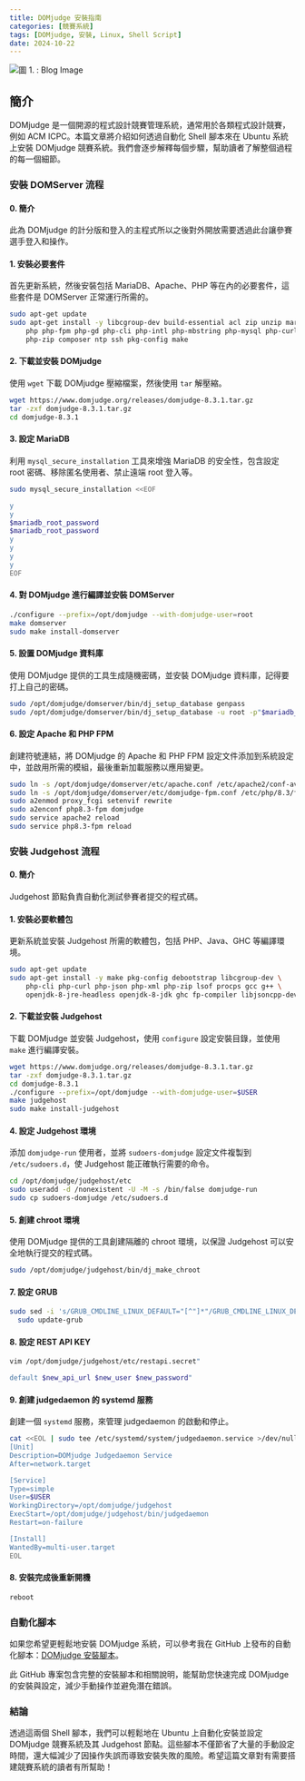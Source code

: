 ```yaml
---
title: DOMjudge 安裝指南
categories: [競賽系統]
tags: [DOMjudge, 安裝, Linux, Shell Script]
date: 2024-10-22
---
```


![圖 1. : Blog Image](https://imgur.com/YJsR9lN.png)

## 簡介

DOMjudge 是一個開源的程式設計競賽管理系統，通常用於各類程式設計競賽，例如 ACM ICPC。本篇文章將介紹如何透過自動化 Shell 腳本來在 Ubuntu 系統上安裝 DOMjudge 競賽系統。我們會逐步解釋每個步驟，幫助讀者了解整個過程的每一個細節。

### 安裝 DOMServer 流程

#### 0. 簡介

此為 DOMjudge 的計分版和登入的主程式所以之後對外開放需要透過此台讓參賽選手登入和操作。

#### 1. 安裝必要套件

首先更新系統，然後安裝包括 MariaDB、Apache、PHP 等在內的必要套件，這些套件是 DOMServer 正常運行所需的。

```bash
sudo apt-get update
sudo apt-get install -y libcgroup-dev build-essential acl zip unzip mariadb-server apache2 \
    php php-fpm php-gd php-cli php-intl php-mbstring php-mysql php-curl php-json php-xml \
    php-zip composer ntp ssh pkg-config make
```

#### 2. 下載並安裝 DOMjudge

使用 `wget` 下載 DOMjudge 壓縮檔案，然後使用 `tar` 解壓縮。

```bash
wget https://www.domjudge.org/releases/domjudge-8.3.1.tar.gz
tar -zxf domjudge-8.3.1.tar.gz
cd domjudge-8.3.1
```

#### 3. 設定 MariaDB

利用 `mysql_secure_installation` 工具來增強 MariaDB 的安全性，包含設定 root 密碼、移除匿名使用者、禁止遠端 root 登入等。

```bash
sudo mysql_secure_installation <<EOF

y
y
$mariadb_root_password
$mariadb_root_password
y
y
y
y
EOF
```

#### 4. 對 DOMjudge 進行編譯並安裝 DOMServer

```bash
./configure --prefix=/opt/domjudge --with-domjudge-user=root
make domserver
sudo make install-domserver
```

#### 5. 設置 DOMjudge 資料庫

使用 DOMjudge 提供的工具生成隨機密碼，並安裝 DOMjudge 資料庫，記得要打上自己的密碼。

```bash
sudo /opt/domjudge/domserver/bin/dj_setup_database genpass
sudo /opt/domjudge/domserver/bin/dj_setup_database -u root -p"$mariadb_root_password" install
```

#### 6. 設定 Apache 和 PHP FPM

創建符號連結，將 DOMjudge 的 Apache 和 PHP FPM 設定文件添加到系統設定中，並啟用所需的模組，最後重新加載服務以應用變更。

```bash
sudo ln -s /opt/domjudge/domserver/etc/apache.conf /etc/apache2/conf-available/domjudge.conf
sudo ln -s /opt/domjudge/domserver/etc/domjudge-fpm.conf /etc/php/8.3/fpm/pool.d/domjudge.conf
sudo a2enmod proxy_fcgi setenvif rewrite
sudo a2enconf php8.3-fpm domjudge
sudo service apache2 reload
sudo service php8.3-fpm reload
```

### 安裝 Judgehost 流程

#### 0. 簡介

Judgehost 節點負責自動化測試參賽者提交的程式碼。

#### 1. 安裝必要軟體包

更新系統並安裝 Judgehost 所需的軟體包，包括 PHP、Java、GHC 等編譯環境。

```bash
sudo apt-get update
sudo apt-get install -y make pkg-config debootstrap libcgroup-dev \
    php-cli php-curl php-json php-xml php-zip lsof procps gcc g++ \
    openjdk-8-jre-headless openjdk-8-jdk ghc fp-compiler libjsoncpp-dev build-essential
```

#### 2. 下載並安裝 Judgehost

下載 DOMjudge 並安裝 Judgehost，使用 `configure` 設定安裝目錄，並使用 `make` 進行編譯安裝。

```bash
wget https://www.domjudge.org/releases/domjudge-8.3.1.tar.gz
tar -zxf domjudge-8.3.1.tar.gz
cd domjudge-8.3.1
./configure --prefix=/opt/domjudge --with-domjudge-user=$USER
make judgehost
sudo make install-judgehost
```

#### 4. 設定 Judgehost 環境

添加 `domjudge-run` 使用者，並將 `sudoers-domjudge` 設定文件複製到 `/etc/sudoers.d`，使 Judgehost 能正確執行需要的命令。

```bash
cd /opt/domjudge/judgehost/etc
sudo useradd -d /nonexistent -U -M -s /bin/false domjudge-run
sudo cp sudoers-domjudge /etc/sudoers.d
```

#### 5. 創建 chroot 環境

使用 DOMjudge 提供的工具創建隔離的 chroot 環境，以保證 Judgehost 可以安全地執行提交的程式碼。

```bash
sudo /opt/domjudge/judgehost/bin/dj_make_chroot
```

#### 7. 設定 GRUB

```bash
sudo sed -i 's/GRUB_CMDLINE_LINUX_DEFAULT="[^"]*"/GRUB_CMDLINE_LINUX_DEFAULT="quiet splash cgroup_enable=memory swapaccount=1 systemd.unified_cgroup_hierarchy=0"/' /etc/default/grub
  sudo update-grub
```

#### 8. 設定 REST API KEY

```bash
vim /opt/domjudge/judgehost/etc/restapi.secret"

default $new_api_url $new_user $new_password"
```

#### 9. 創建 judgedaemon 的 systemd 服務

創建一個 `systemd` 服務，來管理 judgedaemon 的啟動和停止。

```bash
cat <<EOL | sudo tee /etc/systemd/system/judgedaemon.service >/dev/null
[Unit]
Description=DOMjudge Judgedaemon Service
After=network.target

[Service]
Type=simple
User=$USER
WorkingDirectory=/opt/domjudge/judgehost
ExecStart=/opt/domjudge/judgehost/bin/judgedaemon
Restart=on-failure

[Install]
WantedBy=multi-user.target
EOL
```

#### 8. 安裝完成後重新開機

```bash
reboot
```

### 自動化腳本
如果您希望更輕鬆地安裝 DOMjudge 系統，可以參考我在 GitHub 上發布的自動化腳本：[DOMjudge 安裝腳本](https://github.com/walle45611/DOMjudge-AutoInstall)。

此 GitHub 專案包含完整的安裝腳本和相關說明，能幫助您快速完成 DOMjudge 的安裝與設定，減少手動操作並避免潛在錯誤。

### 結論

透過這兩個 Shell 腳本，我們可以輕鬆地在 Ubuntu 上自動化安裝並設定 DOMjudge 競賽系統及其 Judgehost 節點。這些腳本不僅節省了大量的手動設定時間，還大幅減少了因操作失誤而導致安裝失敗的風險。希望這篇文章對有需要搭建競賽系統的讀者有所幫助！